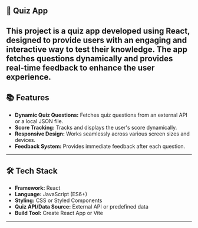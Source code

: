 ## 🧠 Quiz App
This project is a quiz app developed using React, designed to provide users with an engaging and interactive way to test their knowledge. The app fetches questions dynamically and provides real-time feedback to enhance the user experience.
---

## 📚 Features

- **Dynamic Quiz Questions:** Fetches quiz questions from an external API or a local JSON file.
- **Score Tracking:** Tracks and displays the user's score dynamically.
- **Responsive Design:** Works seamlessly across various screen sizes and devices.
- **Feedback System:** Provides immediate feedback after each question.

---

## 🛠️ Tech Stack

- **Framework:** React
- **Language:** JavaScript (ES6+)
- **Styling:** CSS or Styled Components
- **Quiz API/Data Source:** External API or predefined data
- **Build Tool:** Create React App or Vite

---
